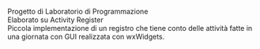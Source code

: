 Progetto di Laboratorio di Programmazione <br>
Elaborato su Activity Register <br>
Piccola implementazione di un registro che tiene conto delle attività fatte in una giornata con GUI realizzata con wxWidgets.

